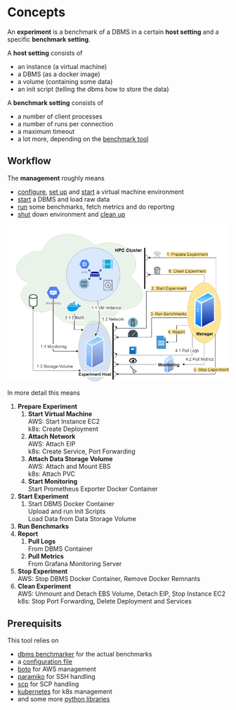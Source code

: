 # Concepts

An **experiment** is a benchmark of a DBMS in a certain **host setting** and a specific **benchmark setting**.

A **host setting** consists of
* an instance (a virtual machine)
* a DBMS (as a docker image)
* a volume (containing some data)
* an init script (telling the dbms how to store the data)

A **benchmark setting** consists of
* a number of client processes
* a number of runs per connection
* a maximum timeout
* a lot more, depending on the [benchmark tool](https://github.com/Beuth-Erdelt/DBMS-Benchmarker)

## Workflow

The **management** roughly means
* [configure](Config.html#how-to-configure-an-experiment-setup), [set up](Config.html#example-setup-different-dbms-on-same-instance) and [start](API.html#prepare-experiment) a virtual machine environment
* [start](API.html#start-experiment) a DBMS and load raw data
* [run](API.html#run-benchmarks) some benchmarks, fetch metrics and do reporting
* [shut](API.html#stop-experiment) down environment and [clean up](API.html#clean-experiment)

<p align="center">
    <img src="https://raw.githubusercontent.com/Beuth-Erdelt/Benchmark-Experiment-Host-Manager/master/docs/architecture.png" width="640">
</p>

In more detail this means
1. **Prepare Experiment**  
    1. **Start Virtual Machine**  
    AWS: Start Instance EC2  
    k8s: Create Deployment
    1. **Attach Network**  
    AWS: Attach EIP  
    k8s: Create Service, Port Forwarding  
    1. **Attach Data Storage Volume**  
    AWS: Attach and Mount EBS  
    k8s: Attach PVC  
    1. **Start Monitoring**  
    Start Prometheus Exporter Docker Container  
1. **Start Experiment**  
    1. Start DBMS Docker Container  
    Upload and run Init Scripts  
    Load Data from Data Storage Volume
1. **Run Benchmarks**  
1. **Report**  
    1. **Pull Logs**  
    From DBMS Container
    1. **Pull Metrics**  
    From Grafana Monitoring Server
1. **Stop Experiment**  
AWS: Stop DBMS Docker Container, Remove Docker Remnants
1. **Clean Experiment**  
AWS: Unmount and Detach EBS Volume, Detach EIP, Stop Instance EC2  
k8s: Stop Port Forwarding, Delete Deployment and Services

## Prerequisits

This tool relies on
* [dbms benchmarker](https://github.com/Beuth-Erdelt/DBMS-Benchmarker) for the actual benchmarks
* a [configuration file](#clusterconfig)
* [boto](http://boto.cloudhackers.com/en/latest/) for AWS management
* [paramiko](http://www.paramiko.org/) for SSH handling
* [scp](https://pypi.org/project/scp/) for SCP handling
* [kubernetes](https://github.com/kubernetes-client/python) for k8s management
* and some more [python libraries](https://github.com/Beuth-Erdelt/Benchmark-Experiment-Host-Manager/blob/master/requirements.txt)
